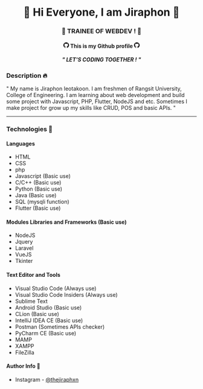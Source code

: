 
<div align="center">
 <h1>🌟 Hi Everyone, I am Jiraphon 🌟</h1>
 <h3>🚀 TRAINEE OF WEBDEV ! 🚀</h3>
 <h4>

  <img width="15px" src="https://github.com/thejiraphxn/thejiraphxn/blob/main/assets/github-logo.png" />
  This is my Github profile
  <img width="15px" src="https://github.com/thejiraphxn/thejiraphxn/blob/main/assets/github-logo.png" />
  <br/>
  </h4>
  <h5>" LET'S CODING TOGETHER ! "</h5>


</div>



### Description  🔥

" My name is Jiraphon Ieotakoon. I am freshmen of Rangsit University, College of Engineering. I am learning about web development and build some project with Javascript, PHP, Flutter, NodeJS and etc. Sometimes I make project for grow up my skills like CRUD, POS and basic APIs. "

---
    
    
### Technologies 🔧
#### Languages
-   HTML 
-   CSS
-   php
-   Javascript (Basic use)
-   C/C++ (Basic use)
-   Python (Basic use)
-   Java (Basic use)
-   SQL (mysqli function)
-   Flutter (Basic use)
#### Modules Libraries and Frameworks (Basic use)
-   NodeJS
-   Jquery
-   Laravel
-   VueJS
-   Tkinter
#### Text Editor and Tools
-   Visual Studio Code (Always use)
-   Visual Studio Code Insiders (Always use)
-   Sublime Text 
-   Android Studio (Basic use)
-   CLion (Basic use)
-   IntelliJ IDEA CE (Basic use)
-   Postman (Sometimes APIs checker)
-   PyCharm CE (Basic use)
-   MAMP
-   XAMPP
-   FileZilla


#### Author Info 🔗
-   Instagram - [@thejiraphxn](https://www.instagram.com/thejiraphxn)
 
 <!-- <img src="https://github.com/thejiraphxn/thejiraphxn/blob/main/assets/meowmeme.jpeg" /> -->





